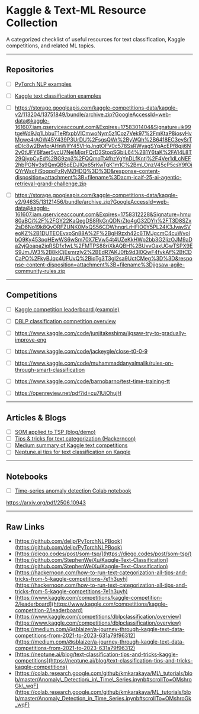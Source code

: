 # Kaggle & Text-ML Resource Collection

A categorized checklist of useful resources for text classification, Kaggle competitions, and related ML topics.

---

## Repositories

* [ ] [PyTorch NLP examples](https://github.com/delip/PyTorchNLPBook)
* [ ] [Kaggle text classification examples](https://github.com/StephenWeiXu/Kaggle-Text-Classification)
* [ ] https://storage.googleapis.com/kaggle-competitions-data/kaggle-v2/113204/13751849/bundle/archive.zip?GoogleAccessId=web-data@kaggle-161607.iam.gserviceaccount.com&Expires=1758301404&Signature=ik99tgeWd9Jq1LbbuT1eRfxpbVICmwoNym5z1Coz7Vek97%2FmKtaP8iosvHvMgwe4rAOW45Y439P3UrDU%2FsgsQWr%2ByWQh%2B6418EC3eySrTeDIc8w2BwfprAHnWIfY45VHgJnqtOFV0c578SsRWyagSYgAcEPf8gji6N2v0tUFY6lfaer5ycU7NejMjqrFQrD3StoqSGbiL64%2B1Y6taK%2FA14L8T29QjypCyEd%2BG9zp3%2FQQmqTt4fhzYgYnDLfKntj%2F4Ver1dLcNEF2hbPGNv3s9QmQB5qEDJlQx65rKwTgK1m1C%2BmLOnzV45cP5csY9fOiQYrWscFiSbqqqFzRyMZHDQ%3D%3D&response-content-disposition=attachment%3B+filename%3Dacm-icaif-25-ai-agentic-retrieval-grand-challenge.zip

* [ ] https://storage.googleapis.com/kaggle-competitions-data/kaggle-v2/94635/13121456/bundle/archive.zip?GoogleAccessId=web-data@kaggle-161607.iam.gserviceaccount.com&Expires=1758312228&Signature=hmu80aBCj%2F%2FGY22KaQegDS8RkGnQDNrZto4gG32DYh%2FT3D8SZx2sD6No19k8QvORFZUNK0MxQS56CDWhnqrLrHFlO0Y5PL24K3JvavSVeoKZ%2B1DUTEOEvxpSn88A%2F%2BgH9zxh42c6TMJgcmC4cuWvoIbO9Ky453pqHEwWS6wSm70X7EVw54t4UZeKkHWp2bb3G2IizOJM9aDa2yjQoapa2iqRSDfx1wL%2FMTPS88riXkAQBH%2BUvvOaxUGwTSPX9ES9JmJW3%2B8klCjEsmrzly2%2BEdR7AKJ0fb9d3I0QwF4fvkAf%2BtCDCaPO%2FkyBJqc4UFUvQ%2BiqTg3T3gI2sa9UctCMeg%3D%3D&response-content-disposition=attachment%3B+filename%3Djigsaw-agile-community-rules.zip
      

---

## Competitions

* [ ] [Kaggle competition leaderboard (example)](https://www.kaggle.com/competitions/kaggle-competition-2/leaderboard)
* [ ] [DBLP classification competition overview](https://www.kaggle.com/competitions/dblpclassification/overview)

* [ ] https://www.kaggle.com/code/junjitakeshima/jigsaw-try-to-gradually-improve-eng
* [ ] https://www.kaggle.com/code/jackeygle/close-t0-0-9
* [ ]  https://www.kaggle.com/code/muhammaddanyalmalik/rules-on-through-smart-classification
* [ ]  https://www.kaggle.com/code/barnobarno/test-time-training-tt
* [ ]  https://openreview.net/pdf?id=cu7IUiOhujH

---

## Articles & Blogs

* [ ] [SOM applied to TSP (blog/demo)](https://diego.codes/post/som-tsp/)
* [ ] [Tips & tricks for text categorization (Hackernoon)](https://hackernoon.com/how-to-run-text-categorization-all-tips-and-tricks-from-5-kaggle-competitions-7e1h3uyh)
* [ ] [Medium summary of Kaggle text competitions](https://medium.com/@sblaizer/a-journey-through-kaggle-text-data-competitions-from-2021-to-2023-631a79f96312)
* [ ] [Neptune.ai tips for text classification on Kaggle](https://neptune.ai/blog/text-classification-tips-and-tricks-kaggle-competitions)

---

## Notebooks

* [ ] [Time-series anomaly detection Colab notebook](https://colab.research.google.com/github/kmkarakaya/ML_tutorials/blob/master/Anomaly_Detection_in_Time_Series.ipynb#scrollTo=OMshroGk_wqF)

https://arxiv.org/pdf/2506.10943

---

## Raw Links



* [https://github.com/delip/PyTorchNLPBook](https://github.com/delip/PyTorchNLPBook)
* [https://diego.codes/post/som-tsp/](https://diego.codes/post/som-tsp/)
* [https://github.com/StephenWeiXu/Kaggle-Text-Classification](https://github.com/StephenWeiXu/Kaggle-Text-Classification)
* [https://hackernoon.com/how-to-run-text-categorization-all-tips-and-tricks-from-5-kaggle-competitions-7e1h3uyh](https://hackernoon.com/how-to-run-text-categorization-all-tips-and-tricks-from-5-kaggle-competitions-7e1h3uyh)
* [https://www.kaggle.com/competitions/kaggle-competition-2/leaderboard](https://www.kaggle.com/competitions/kaggle-competition-2/leaderboard)
* [https://www.kaggle.com/competitions/dblpclassification/overview](https://www.kaggle.com/competitions/dblpclassification/overview)
* [https://medium.com/@sblaizer/a-journey-through-kaggle-text-data-competitions-from-2021-to-2023-631a79f96312](https://medium.com/@sblaizer/a-journey-through-kaggle-text-data-competitions-from-2021-to-2023-631a79f96312)
* [https://neptune.ai/blog/text-classification-tips-and-tricks-kaggle-competitions](https://neptune.ai/blog/text-classification-tips-and-tricks-kaggle-competitions)
* [https://colab.research.google.com/github/kmkarakaya/ML\_tutorials/blob/master/Anomaly\_Detection\_in\_Time\_Series.ipynb#scrollTo=OMshroGk\_wqF](https://colab.research.google.com/github/kmkarakaya/ML_tutorials/blob/master/Anomaly_Detection_in_Time_Series.ipynb#scrollTo=OMshroGk_wqF)

